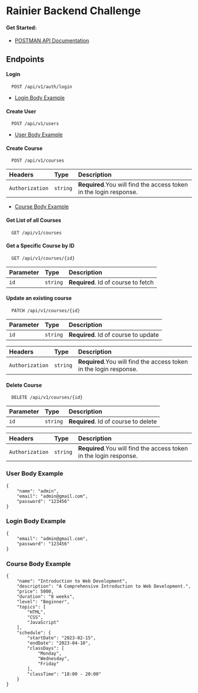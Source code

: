 # Rainier Backend Challenge

#### Get Started:

- [POSTMAN API Documentation](s://documenter.getpostman.com/view/21489763/2s9YkobfY3)

## Endpoints

#### Login

```
  POST /api/v1/auth/login
```

- [Login Body Example](#login-body-example)

#### Create User

```
  POST /api/v1/users
```

- [User Body Example](#user-body-example)

#### Create Course

```
  POST /api/v1/courses
```

| Headers         | Type     | Description                                                        |
| :-------------- | :------- | :----------------------------------------------------------------- |
| `Authorization` | `string` | **Required**.You will find the access token in the login response. |

- [Course Body Example](#course-body-example)

#### Get List of all Courses

```
  GET /api/v1/courses
```

#### Get a Specific Course by ID

```
  GET /api/v1/courses/{id}
```

| Parameter | Type     | Description                         |
| :-------- | :------- | :---------------------------------- |
| `id`      | `string` | **Required**. Id of course to fetch |

#### Update an existing course

```
  PATCH /api/v1/courses/{id}
```

| Parameter | Type     | Description                          |
| :-------- | :------- | :----------------------------------- |
| `id`      | `string` | **Required**. Id of course to update |

| Headers         | Type     | Description                                                        |
| :-------------- | :------- | :----------------------------------------------------------------- |
| `Authorization` | `string` | **Required**.You will find the access token in the login response. |

#### Delete Course

```
  DELETE /api/v1/courses/{id}
```

| Parameter | Type     | Description                          |
| :-------- | :------- | :----------------------------------- |
| `id`      | `string` | **Required**. Id of course to delete |

| Headers         | Type     | Description                                                        |
| :-------------- | :------- | :----------------------------------------------------------------- |
| `Authorization` | `string` | **Required**.You will find the access token in the login response. |

### User Body Example

```
{
    "name": "admin",
    "email": "admin@gmail.com",
    "password": "123456"
}
```

### Login Body Example

```
{
    "email": "admin@gmail.com",
    "password": "123456"
}
```

### Course Body Example

```
{
    "name": "Introduction to Web Development",
    "description": "A Comprehensive Introduction to Web Development.",
    "price": 5000,
    "duration": "8 weeks",
    "level": "Beginner",
    "topics": [
        "HTML",
        "CSS",
        "JavaScript"
    ],
    "schedule": {
        "startDate": "2023-02-15",
        "endDate": "2023-04-10",
        "classDays": [
            "Monday",
            "Wednesday",
            "Friday"
        ],
        "classTime": "18:00 - 20:00"
    }
}
```
